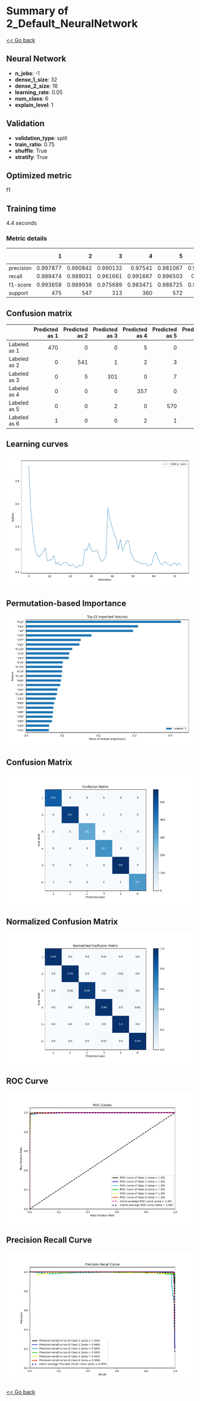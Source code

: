 # Summary of 2_Default_NeuralNetwork

[<< Go back](../README.md)


## Neural Network
- **n_jobs**: -1
- **dense_1_size**: 32
- **dense_2_size**: 16
- **learning_rate**: 0.05
- **num_class**: 6
- **explain_level**: 1

## Validation
 - **validation_type**: split
 - **train_ratio**: 0.75
 - **shuffle**: True
 - **stratify**: True

## Optimized metric
f1

## Training time

4.4 seconds

### Metric details
|           |          1 |          2 |          3 |          4 |          5 |          6 |   accuracy |   macro avg |   weighted avg |   logloss |
|:----------|-----------:|-----------:|-----------:|-----------:|-----------:|-----------:|-----------:|------------:|---------------:|----------:|
| precision |   0.997877 |   0.990842 |   0.990132 |   0.97541  |   0.981067 |   0.991176 |    0.98773 |    0.987751 |       0.987808 | 0.0684019 |
| recall    |   0.989474 |   0.989031 |   0.961661 |   0.991667 |   0.996503 |   0.98827  |    0.98773 |    0.986101 |       0.98773  | 0.0684019 |
| f1-score  |   0.993658 |   0.989936 |   0.975689 |   0.983471 |   0.988725 |   0.989721 |    0.98773 |    0.986867 |       0.987718 | 0.0684019 |
| support   | 475        | 547        | 313        | 360        | 572        | 341        |    0.98773 | 2608        |    2608        | 0.0684019 |


## Confusion matrix
|              |   Predicted as 1 |   Predicted as 2 |   Predicted as 3 |   Predicted as 4 |   Predicted as 5 |   Predicted as 6 |
|:-------------|-----------------:|-----------------:|-----------------:|-----------------:|-----------------:|-----------------:|
| Labeled as 1 |              470 |                0 |                0 |                5 |                0 |                0 |
| Labeled as 2 |                0 |              541 |                1 |                2 |                3 |                0 |
| Labeled as 3 |                0 |                5 |              301 |                0 |                7 |                0 |
| Labeled as 4 |                0 |                0 |                0 |              357 |                0 |                3 |
| Labeled as 5 |                0 |                0 |                2 |                0 |              570 |                0 |
| Labeled as 6 |                1 |                0 |                0 |                2 |                1 |              337 |

## Learning curves
![Learning curves](learning_curves.png)

## Permutation-based Importance
![Permutation-based Importance](permutation_importance.png)
## Confusion Matrix

![Confusion Matrix](confusion_matrix.png)


## Normalized Confusion Matrix

![Normalized Confusion Matrix](confusion_matrix_normalized.png)


## ROC Curve

![ROC Curve](roc_curve.png)


## Precision Recall Curve

![Precision Recall Curve](precision_recall_curve.png)



[<< Go back](../README.md)
